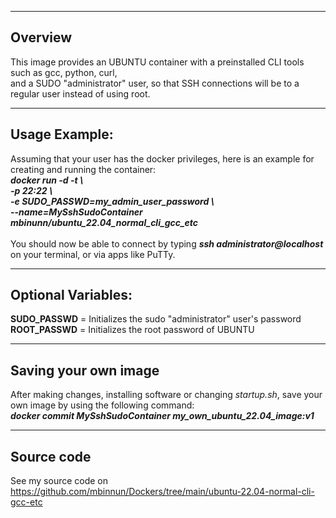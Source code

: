 -----------------------
Overview
-----------------------
This image provides an UBUNTU container with a preinstalled CLI tools such as gcc, python, curl,<br/>
and a SUDO "administrator" user, so that SSH connections will be to a regular user instead of using root.

-----------------------
Usage Example:
-----------------------
Assuming that your user has the docker privileges, here is an example for creating and running the container:<br/>
***docker run -d -t \\<br/>
-p 22:22 \\<br/>
-e SUDO_PASSWD=my_admin_user_password \\<br/>
--name=MySshSudoContainer mbinunn/ubuntu_22.04_normal_cli_gcc_etc***<br/>
<br/>
You should now be able to connect by typing ***ssh administrator@localhost*** on your terminal, or via apps like PuTTy.<br/>

-----------------------
Optional Variables:
-----------------------
**SUDO_PASSWD** = Initializes the sudo "administrator" user's password<br/> 
**ROOT_PASSWD** = Initializes the root password of UBUNTU<br/> 

-----------------------
Saving your own image
-----------------------
After making changes, installing software or changing *startup.sh*, save your own image by using the following command:<br/>
***docker commit MySshSudoContainer my_own_ubuntu_22.04_image:v1***<br/>

-----------------------
Source code
-----------------------
See my source code on https://github.com/mbinnun/Dockers/tree/main/ubuntu-22.04-normal-cli-gcc-etc
